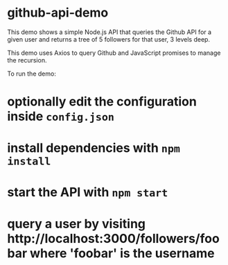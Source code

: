 # github-api-demo

This demo shows a simple Node.js API that queries the Github API for a given user and returns a tree of 5 followers for that user, 3 levels deep.

This demo uses Axios to query Github and JavaScript promises to manage the recursion.

To run the demo:

# optionally edit the configuration inside `config.json`
# install dependencies with `npm install`
# start the API with `npm start`
# query a user by visiting http://localhost:3000/followers/foobar where 'foobar' is the username
